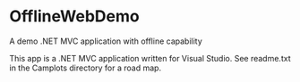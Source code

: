 # OfflineWebDemo
A demo .NET MVC application with offline capability

This app is a .NET MVC application written for Visual Studio.  See readme.txt in the Camplots directory for a road map.
